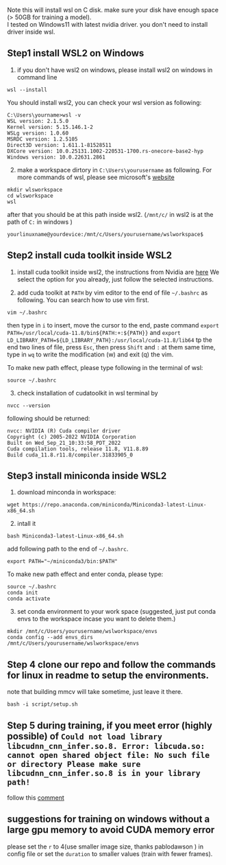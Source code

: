 Note this will install wsl on C disk. make sure your disk have enough space (> 50GB for training a model).  
I tested on Windows11 with latest nvidia driver. you don't need to install driver inside wsl.

## Step1 install WSL2 on Windows
1. if you don't have wsl2 on windows, please install wsl2 on windows in command line 
```
wsl --install
```
You should install wsl2, you can check your wsl version as following:
```
C:\Users\yourname>wsl -v
WSL version: 2.1.5.0
Kernel version: 5.15.146.1-2
WSLg version: 1.0.60
MSRDC version: 1.2.5105
Direct3D version: 1.611.1-81528511
DXCore version: 10.0.25131.1002-220531-1700.rs-onecore-base2-hyp
Windows version: 10.0.22631.2861
```

2. make a workspace dirtory in ```C:\Users\yourusername``` as following. For more commands of wsl, please see microsoft's [website](https://learn.microsoft.com/en-us/windows/wsl/basic-commands)


```
mkdir wlsworkspace 
cd wlsworkspace
wsl 
```
after that you should be at this path inside wsl2. (```/mnt/c/``` in wsl2 is at the path of ```C:``` in windows ) 

```
yourlinuxname@yourdevice:/mnt/c/Users/yourusername/wslworkspace$
```



## Step2 install cuda toolkit inside WSL2 
1. install cuda toolkit inside wsl2, the instructions from Nvidia are [here](https://developer.nvidia.com/cuda-11-8-0-download-archive?target_os=Linux&target_arch=x86_64&Distribution=WSL-Ubuntu&target_version=2.0&target_type=runfile_local)
 We select the option for you already, just follow the selected instructions.

2. add cuda toolkit at ```PATH``` by vim editor to the end of file ```~/.bashrc``` as following. You can search how to use vim first.</p> 

```
vim ~/.bashrc
```
then type in ```i``` to insert, move the cursor to the end, paste command ```export PATH=/usr/local/cuda-11.8/bin${PATH:+:${PATH}}``` and ```export LD_LIBRARY_PATH=${LD_LIBRARY_PATH}:/usr/local/cuda-11.8/lib64``` tp the end two lines of file, press ```Esc```, then press ```Shift``` and ```:``` at them same time, type in ```wq``` to write the modification (w) and exit (q) the vim. 


To make new path effect, please type following in the terminal of wsl:
```
source ~/.bashrc
```

3. check installation of cudatoolkit in wsl terminal by
```
nvcc --version
```
following should be returned:
```
nvcc: NVIDIA (R) Cuda compiler driver
Copyright (c) 2005-2022 NVIDIA Corporation
Built on Wed_Sep_21_10:33:58_PDT_2022
Cuda compilation tools, release 11.8, V11.8.89
Build cuda_11.8.r11.8/compiler.31833905_0
```


## Step3 install miniconda inside WSL2 
1. download minconda in workspace:
```
wget https://repo.anaconda.com/miniconda/Miniconda3-latest-Linux-x86_64.sh
```

2. intall it
```
bash Miniconda3-latest-Linux-x86_64.sh
```
add following path to the end of  ```~/.bashrc```. 
```
export PATH="~/miniconda3/bin:$PATH"
```

To make new path effect and enter conda, please type:
```
source ~/.bashrc
conda init
conda activate 
```

3. set conda environment to your work space (suggested, just put conda envs to the workspace incase you want to delete them.)
```
mkdir /mnt/c/Users/yourusername/wslworkspace/envs
conda config --add envs_dirs /mnt/c/Users/yourusername/wslworkspace/envs
```


## Step 4 clone our repo and follow the commands for linux in readme to setup the environments.
note that building mmcv will take sometime, just leave it there.

```
bash -i script/setup.sh
```

## Step 5 during training, if you meet error (highly possible) of ```Could not load library libcudnn_cnn_infer.so.8. Error: libcuda.so: cannot open shared object file: No such file or directory Please make sure libcudnn_cnn_infer.so.8 is in your library path!```

follow this [comment](https://github.com/pytorch/pytorch/issues/85773#issuecomment-1288033297)
## suggestions for training on windows without a large gpu memory to avoid CUDA memory error 
please set the ```r``` to 4(use smaller image size, thanks pablodawson ) in config file or set the ```duration``` to smaller values (train with fewer frames).
